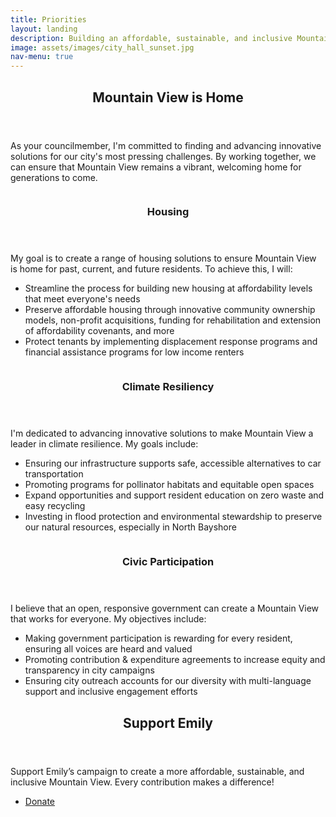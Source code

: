 ```yaml
---
title: Priorities
layout: landing
description: Building an affordable, sustainable, and inclusive Mountain View for All
image: assets/images/city_hall_sunset.jpg
nav-menu: true
---
```


<!-- Main -->
<div id="main">

<!-- One -->
<section id="one">
	<div class="inner">
		<header class="major">
			<h2>Mountain View is Home</h2>
		</header>
		<p>As your councilmember, I'm committed to finding and advancing innovative solutions for our city's most pressing challenges. By working together, we can ensure that Mountain View remains a vibrant, welcoming home for generations to come.</p>
	</div>
</section>

<!-- Two -->
<section id="two" class="spotlights">
	<section>
		<a class="image">
			<img src="{% link assets/images/park-place-bench.jpg %}" alt="" data-position="center center" />
		</a>
		<div class="content">
			<div class="inner">
				<header class="major">
					<h3>Housing</h3>
				</header>
				<p>My goal is to create a range of housing solutions to ensure Mountain View is home for past, current, and future residents. To achieve this, I will: <ul>
					<li>Streamline the process for building new housing at affordability levels that meet everyone's needs</li>
					<li>Preserve affordable housing through innovative community ownership models, non-profit acquisitions,  funding for rehabilitation and extension of affordability covenants, and more </li>
					<li>Protect tenants by implementing displacement response programs  and financial assistance programs for low income renters </li>
				</ul>
				</p>
			</div>
		</div>
	</section>
	<section>
		<a class="image">
			<img src="{% link assets/images/poppy.jpg %}" alt="" data-position="top center" />
		</a>
		<div class="content">
			<div class="inner">
				<header class="major">
					<h3>Climate Resiliency</h3>
				</header>
				<p>I'm dedicated to advancing innovative solutions to make Mountain View a leader in climate resilience. My goals include: <ul>
					<li>Ensuring our infrastructure supports safe, accessible alternatives to car transportation </li>
					<li>Promoting programs for pollinator habitats and equitable open spaces </li>
					<li>Expand opportunities and support resident education on zero waste and easy recycling </li>
					<li>Investing in flood protection and environmental stewardship to preserve our natural resources, especially in North Bayshore </li>
				</ul>
				</p>
			</div>
		</div>
	</section>
	<section>
		<a class="image">
			<img src="{% link assets/images/cityhall.jpg %}" alt="" data-position="25% 25%" />
		</a>
		<div class="content">
			<div class="inner">
				<header class="major">
					<h3>Civic Participation</h3>
				</header>
				<p>I believe that an open, responsive government can create a Mountain View that works for everyone. My objectives include: <ul>
				<li>Making government participation is rewarding for every resident, ensuring all voices are heard and valued </li>
				<li>Promoting contribution & expenditure agreements to increase equity and transparency in city campaigns </li>
				<li>Ensuring city outreach accounts for our diversity with multi-language support and inclusive engagement efforts </li>
				</ul>
				</p>
			</div>
		</div>
	</section>
</section>

<!-- Three -->
<section id="three">
	<div class="inner">
		<header class="major">
			<h2>Support Emily</h2>
		</header>
		<p>Support Emily’s campaign to create a more affordable, sustainable, and inclusive Mountain View. Every contribution makes a difference!</p>
		<ul class="actions">
			<li><a href="donate" class="button special next">Donate</a></li>
		</ul>
	</div>
</section>

</div>
